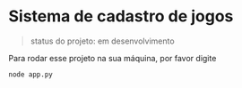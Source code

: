 # Sistema de cadastro de jogos 

> status do projeto: em desenvolvimento

Para rodar esse projeto na sua máquina, por favor digite

```
node app.py
```
